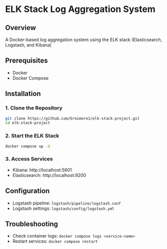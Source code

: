 # ELK Stack Log Aggregation System

## Overview
A Docker-based log aggregation system using the ELK stack (Elasticsearch, Logstash, and Kibana)

## Prerequisites
- Docker
- Docker Compose


## Installation

### 1. Clone the Repository
```bash
git clone https://github.com/Greimore1/elk-stack-project.git
cd elk-stack-project
```

### 2. Start the ELK Stack
```bash
docker compose up -d
```

### 3. Access Services
- Kibana: http://localhost:5601
- Elasticsearch: http://localhost:9200

## Configuration
- Logstash pipeline: `logstash/pipeline/logstash.conf`
- Logstash settings: `logstash/config/logstash.yml`

## Troubleshooting
- Check container logs: `docker compose logs <service-name>`
- Restart services: `docker compose restart`
